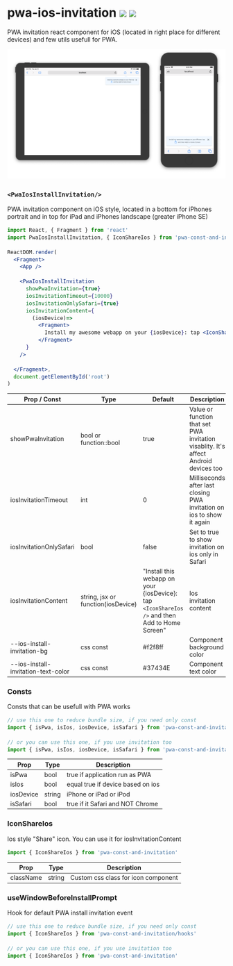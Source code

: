 # pwa-ios-invitation [![](https://img.shields.io/npm/v/pwa-ios-invitation.svg?style=flat)](https://www.npmjs.com/package/pwa-ios-invitation) ![](https://img.shields.io/bundlephobia/minzip/pwa-ios-invitation.svg?style=flat)

PWA invitation react component for iOS (located in right place for different devices) and few utils usefull for PWA.

![Screenshot](Screenshot.png)

### `<PwaIosInstallInvitation/>`

PWA invitation component on iOS style, located in a bottom for iPhones portrait and in top for iPad and iPhones landscape (greater iPhone SE)

```jsx
import React, { Fragment } from 'react'
import PwaIosInstallInvitation, { IconShareIos } from 'pwa-const-and-invitation'

ReactDOM.render(
  <Fragment>
    <App />

    <PwaIosInstallInvitation
      showPwaInvitation={true}
      iosInvitationTimeout={10000}
      iosInvitationOnlySafari={true}
      iosInvitationContent={
        (iosDevice)=>
          <Fragment>
            Install my awesome webapp on your {iosDevice}: tap <IconShareIos /> and then Add to Home Screen
          </Fragment>
      }
    />

  </Fragment>,
  document.getElementById('root')
)
```

| Prop / Const                    | Type                               | Default                                                                                       | Description                                                                          |
| ----------------------- | ---------------------------------- | --------------------------------------------------------------------------------------------- | ------------------------------------------------------------------------------------ |
| showPwaInvitation       | bool or function::bool             | true                                                                                          | Value or function that set PWA invitation visablity. It's affect Android devices too |
| iosInvitationTimeout    | int                                | 0                                                                                             | Milliseconds after last closing PWA invitation on ios to show it again               |
| iosInvitationOnlySafari | bool                               | false                                                                                         | Set to true to show invitation on ios only in Safari                                 |
| iosInvitationContent    | string, jsx or function(iosDevice) | "Install this webapp on your {iosDevice}: tap `<IconShareIos />` and then Add to Home Screen" | Ios invitation content                                                               |
| --ios-install-invitation-bg    | css const | #f2f8ff | Component background color |
| --ios-install-invitation-text-color    | css const | #37434E | Component text color |


### Consts

Consts that can be usefull with PWA works

```jsx
// use this one to reduce bundle size, if you need only const
import { isPwa, isIos, iosDevice, isSafari } from 'pwa-const-and-invitation/const' 

// or you can use this one, if you use invitation too
import { isPwa, isIos, iosDevice, isSafari } from 'pwa-const-and-invitation'
```

| Prop      | Type   | Description                       |
| --------- | ------ | --------------------------------- |
| isPwa     | bool   | true if application run as PWA    |
| isIos     | bool   | equal true if device based on ios |
| iosDevice | string | iPhone or iPad or iPod            |
| isSafari  | bool   | true if it Safari and NOT Chrome  |



### IconShareIos

Ios style "Share" icon. You can use it for iosInvitationContent

```jsx
import { IconShareIos } from 'pwa-const-and-invitation'
```

| Prop      | Type   | Description                         |
| --------- | ------ | ----------------------------------- |
| className | string | Custom css class for icon component |



### useWindowBeforeInstallPrompt

Hook for default PWA install invitation event


```jsx
// use this one to reduce bundle size, if you need only const
import { IconShareIos } from 'pwa-const-and-invitation/hooks'

// or you can use this one, if you use invitation too
import { IconShareIos } from 'pwa-const-and-invitation'
```
